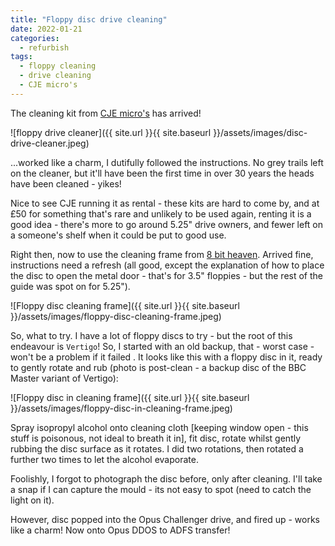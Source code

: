 ```yaml
---
title: "Floppy disc drive cleaning"
date: 2022-01-21
categories:
  - refurbish
tags:
  - floppy cleaning
  - drive cleaning
  - CJE micro's
---
```


The cleaning kit from [CJE micro's](http://www.cjemicros.co.uk) has arrived!

![floppy drive cleaner]({{ site.url }}{{ site.baseurl }}/assets/images/disc-drive-cleaner.jpeg)

...worked like a charm, I dutifully followed the instructions. No grey trails left on the cleaner, but it'll have been the first time in over 30 years the heads have been cleaned - yikes!

Nice to see CJE running it as rental - these kits are hard to come by, and at £50 for something that's rare and unlikely to be used again, renting it is a good idea - there's more to go around 5.25" drive owners, and fewer left on a someone's shelf when it could be put to good use.

Right then, now to use the cleaning frame from [8 bit heaven](https://www.ebay.co.uk/str/8bitheaven). Arrived fine, instructions need a refresh (all good, except the explanation of how to place the disc to open the metal door - that's for 3.5" floppies - but the rest of the guide was spot on for 5.25").

![Floppy disc cleaning frame]({{ site.url }}{{ site.baseurl }}/assets/images/floppy-disc-cleaning-frame.jpeg)

So, what to try. I have a lot of floppy discs to try - but the root of this endeavour is `Vertigo`! So, I started with an old backup, that - worst case - won't be a problem if it failed . It looks like this with a floppy disc in it, ready to gently rotate and rub (photo is post-clean - a backup disc of the BBC Master variant of Vertigo):

![Floppy disc in cleaning frame]({{ site.url }}{{ site.baseurl }}/assets/images/floppy-disc-in-cleaning-frame.jpeg)

Spray isopropyl alcohol onto cleaning cloth [keeping window open - this stuff is poisonous, not ideal to breath it in], fit disc, rotate whilst gently rubbing the disc surface as it rotates. I did two rotations, then rotated a further two times to let the alcohol evaporate.

Foolishly, I forgot to photograph the disc before, only after cleaning. I'll take a snap if I can capture the mould - its not easy to spot (need to catch the light on it).

However, disc popped into the Opus Challenger drive, and fired up - works like a charm! Now onto Opus DDOS to ADFS transfer!
